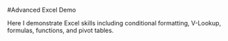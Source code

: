 #Advanced Excel Demo

Here I demonstrate Excel skills including conditional formatting, V-Lookup, formulas, functions, and pivot tables.
